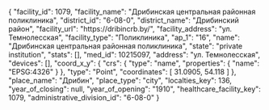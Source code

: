 {
    "facility_id": 1079,
    "facility_name": "Дрибинская центральная районная поликлиника",
    "district_id": "6-08-0",
    "district_name": "Дрибинский район",
    "facility_url": "https:\/\/dribincrb.by\/",
    "facility_address": "ул. Темнолесская",
    "facility_type": "Поликлиника",
    "ap_1": "16",
    "name": "Дрибинская центральная районная поликлиника",
    "state": "private institution",
    "stats": [],
    "med_id": 10215097,
    "address": "ул. Темнолесская",
    "devices": [],
    "coord_x_y": {
        "crs": {
            "type": "name",
            "properties": {
                "name": "EPSG:4326"
            }
        },
        "type": "Point",
        "coordinates": [
            31.0905,
            54.118
        ]
    },
    "place_name": "Дрибин",
    "place_type": "city",
    "localties_key": 136,
    "year_of_closing": null,
    "year_of_opening": "1910",
    "healthcare_facility_key": 1079,
    "administrative_division_id": "6-08-0"
}